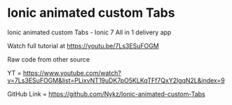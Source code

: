 # Ionic animated custom Tabs
 Ionic animated custom Tabs - Ionic 7 All in 1 delivery app

 Watch full tutorial at https://youtu.be/7Ls3ESuFOGM


Raw code from other source

YT = https://www.youtube.com/watch?v=7Ls3ESuFOGM&list=PLixvNT19uDK7pO5KLKqTFf7QxY2lgqN2L&index=9


GitHub Link = https://github.com/Nykz/Ionic-animated-custom-Tabs
